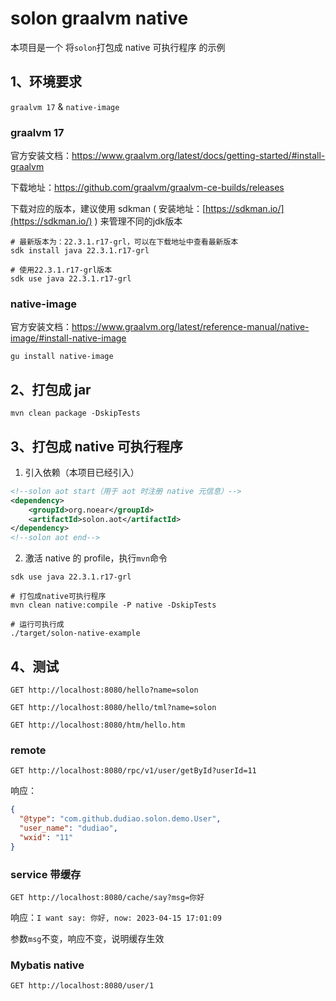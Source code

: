 
# solon graalvm native

本项目是一个 将`solon`打包成 native 可执行程序 的示例

## 1、环境要求
`graalvm 17` & `native-image`


### graalvm 17
官方安装文档：https://www.graalvm.org/latest/docs/getting-started/#install-graalvm

下载地址：https://github.com/graalvm/graalvm-ce-builds/releases

下载对应的版本，建议使用 sdkman ( 安装地址：[https://sdkman.io/](https://sdkman.io/) ) 来管理不同的jdk版本
```shell
# 最新版本为：22.3.1.r17-grl，可以在下载地址中查看最新版本
sdk install java 22.3.1.r17-grl

# 使用22.3.1.r17-grl版本
sdk use java 22.3.1.r17-grl
```

### native-image
官方安装文档：https://www.graalvm.org/latest/reference-manual/native-image/#install-native-image

```shell
gu install native-image
```

## 2、打包成 jar

```shell
mvn clean package -DskipTests
```

## 3、打包成 native 可执行程序

1. 引入依赖（本项目已经引入）

```xml
<!--solon aot start（用于 aot 时注册 native 元信息）-->
<dependency>
    <groupId>org.noear</groupId>
    <artifactId>solon.aot</artifactId>
</dependency>
<!--solon aot end-->
```

2. 激活 native 的 profile，执行`mvn`命令

```shell
sdk use java 22.3.1.r17-grl

# 打包成native可执行程序
mvn clean native:compile -P native -DskipTests

# 运行可执行成
./target/solon-native-example
```

## 4、测试

```http request
GET http://localhost:8080/hello?name=solon

GET http://localhost:8080/hello/tml?name=solon

GET http://localhost:8080/htm/hello.htm
```

### remote

```http request
GET http://localhost:8080/rpc/v1/user/getById?userId=11
```
响应：
```json
{
  "@type": "com.github.dudiao.solon.demo.User",
  "user_name": "dudiao",
  "wxid": "11"
}
```

### service 带缓存
    
```http request
GET http://localhost:8080/cache/say?msg=你好
```
响应：`I want say: 你好, now: 2023-04-15 17:01:09`

参数`msg`不变，响应不变，说明缓存生效

### Mybatis native

```http request
GET http://localhost:8080/user/1
```
